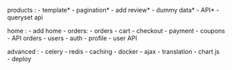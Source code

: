 products :
    - template*
    - pagination*
    - add review*
    - dummy data*
    - API*
    - queryset api

 home :
    - add home
    - orders:
    - orders
    - cart
    - checkout
    - payment
    - coupons
    - API orders
    - users
    - auth
    - profile
    - user API

advanced :
    - celery
    - redis
    - caching
    - docker
    - ajax
    - translation
    - chart js 
    - deploy
